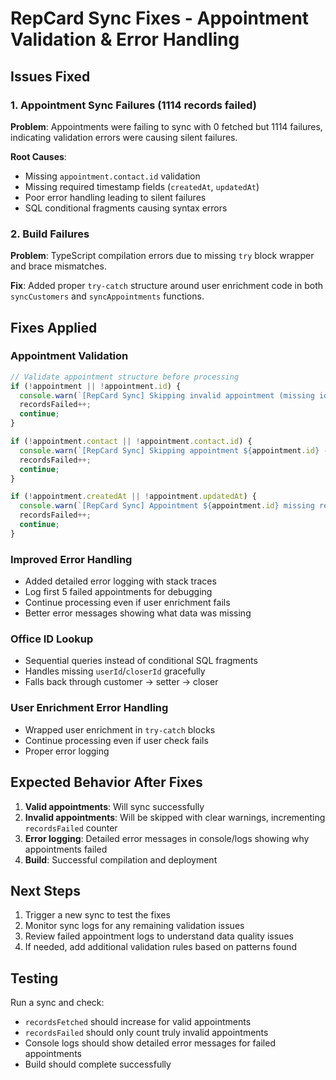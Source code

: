 # RepCard Sync Fixes - Appointment Validation & Error Handling

## Issues Fixed

### 1. Appointment Sync Failures (1114 records failed)
**Problem**: Appointments were failing to sync with 0 fetched but 1114 failures, indicating validation errors were causing silent failures.

**Root Causes**:
- Missing `appointment.contact.id` validation
- Missing required timestamp fields (`createdAt`, `updatedAt`)
- Poor error handling leading to silent failures
- SQL conditional fragments causing syntax errors

### 2. Build Failures
**Problem**: TypeScript compilation errors due to missing `try` block wrapper and brace mismatches.

**Fix**: Added proper `try-catch` structure around user enrichment code in both `syncCustomers` and `syncAppointments` functions.

## Fixes Applied

### Appointment Validation
```typescript
// Validate appointment structure before processing
if (!appointment || !appointment.id) {
  console.warn(`[RepCard Sync] Skipping invalid appointment (missing id):`, appointment);
  recordsFailed++;
  continue;
}

if (!appointment.contact || !appointment.contact.id) {
  console.warn(`[RepCard Sync] Skipping appointment ${appointment.id} - missing contact information`);
  recordsFailed++;
  continue;
}

if (!appointment.createdAt || !appointment.updatedAt) {
  console.warn(`[RepCard Sync] Appointment ${appointment.id} missing required timestamps, skipping`);
  recordsFailed++;
  continue;
}
```

### Improved Error Handling
- Added detailed error logging with stack traces
- Log first 5 failed appointments for debugging
- Continue processing even if user enrichment fails
- Better error messages showing what data was missing

### Office ID Lookup
- Sequential queries instead of conditional SQL fragments
- Handles missing `userId`/`closerId` gracefully
- Falls back through customer → setter → closer

### User Enrichment Error Handling
- Wrapped user enrichment in `try-catch` blocks
- Continue processing even if user check fails
- Proper error logging

## Expected Behavior After Fixes

1. **Valid appointments**: Will sync successfully
2. **Invalid appointments**: Will be skipped with clear warnings, incrementing `recordsFailed` counter
3. **Error logging**: Detailed error messages in console/logs showing why appointments failed
4. **Build**: Successful compilation and deployment

## Next Steps

1. Trigger a new sync to test the fixes
2. Monitor sync logs for any remaining validation issues
3. Review failed appointment logs to understand data quality issues
4. If needed, add additional validation rules based on patterns found

## Testing

Run a sync and check:
- `recordsFetched` should increase for valid appointments
- `recordsFailed` should only count truly invalid appointments
- Console logs should show detailed error messages for failed appointments
- Build should complete successfully

